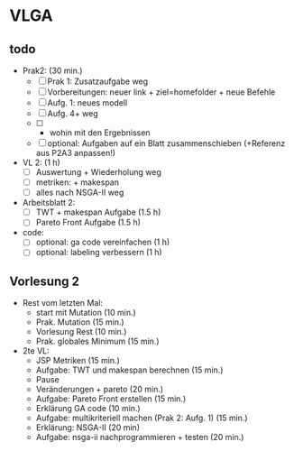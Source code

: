 # VLGA

## todo
* Prak2: (30 min.)
    * [ ] Prak 1: Zusatzaufgabe weg
    * [ ] Vorbereitungen: neuer link + ziel=homefolder + neue Befehle
    * [ ] Aufg. 1: neues modell
    * [ ] Aufg. 4+ weg
    * [ ] + wohin mit den Ergebnissen
    * [ ] optional: Aufgaben auf ein Blatt zusammenschieben (+Referenz aus P2A3 anpassen!)
* VL 2: (1 h)
    * [ ] Auswertung + Wiederholung weg
    * [ ] metriken: + makespan
    * [ ] alles nach NSGA-II weg
* Arbeitsblatt 2:
    * [ ] TWT + makespan Aufgabe (1.5 h)
    * [ ] Pareto Front Aufgabe (1.5 h)
* code:
    * [ ] optional: ga code vereinfachen (1 h)
    * [ ] optional: labeling verbessern (1 h)

## Vorlesung 2

* Rest vom letzten Mal:
    * start mit Mutation (10 min.)
    * Prak. Mutation (15 min.)
    * Vorlesung Rest (10 min.)
    * Prak. globales Minimum (15 min.)
* 2te VL:
    * JSP Metriken (15 min.)
    * Aufgabe: TWT und makespan berechnen (15 min.)
    * Pause
    * Veränderungen + pareto (20 min.)
    * Aufgabe: Pareto Front erstellen (15 min.)
    * Erklärung GA code (10 min.)
    * Aufgabe: multikriteriell machen (Prak 2: Aufg. 1) (15 min.)
    * Erklärung: NSGA-II (20 min)
    * Aufgabe: nsga-ii nachprogrammieren + testen (20 min.)
